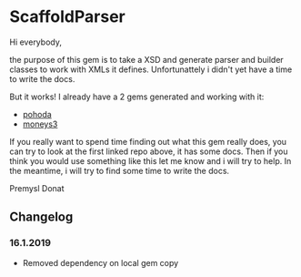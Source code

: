 # ScaffoldParser

Hi everybody,

the purpose of this gem is to take a XSD and generate parser and builder classes to work with XMLs it defines. Unfortunattely i didn't yet have a time to write the docs.

But it works! I already have a 2 gems generated and working with it:

* [pohoda](https://github.com/Masa331/pohoda)
* [moneys3](https://github.com/Masa331/moneys3)

If you really want to spend time finding out what this gem really does, you can try to look at the first linked repo above, it has some docs. Then if you think you would use something like this let me know and i will try to help. In the meantime, i will try to find some time to write the docs.

Premysl Donat

## Changelog

### 16.1.2019

* Removed dependency on local gem copy
